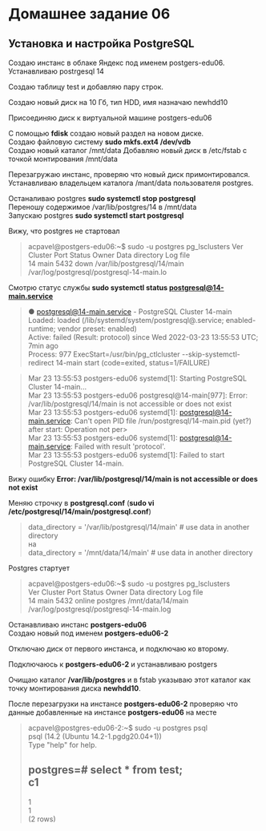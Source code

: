 # Домашнее задание 06
## Установка и настройка PostgreSQL

Создаю инстанс в облаке Яндекс под именем postgers-edu06.  
Устанавливаю postrgesql 14

Создаю таблицу test и добавляю пару строк.  

Создаю новый диск на 10 Гб, тип HDD, имя назначаю newhdd10  

Присоединяю диск к виртуальной машине postgers-edu06  

С помощью **fdisk** создаю новый раздел на новом диске.  
Создаю файловую систему **sudo mkfs.ext4 /dev/vdb**  
Создаю новый каталог /mnt/data
Добавляю новый диск в /etc/fstab с точкой монтирования /mnt/data  

Перезагружаю инстанс, проверяю что новый диск примонтировался.  
Устанавливаю владельцем каталога /mant/data пользователя postgres.

Останаливаю postgres **sudo systemctl stop postgresql**  
Переношу содержимое /var/lib/postgres/14 в /mnt/data  
Запускаю postgres **sudo systemctl start postgresql**  

Вижу, что postgres не стартовал  

> acpavel@postgers-edu06:~$ sudo -u postgres pg_lsclusters 
> Ver Cluster Port Status Owner     Data directory              Log file  
> 14  main    5432 down   <unknown> /var/lib/postgresql/14/main /var/log/postgresql/postgresql-14-main.lo  

Смотрю статус службы **sudo systemctl status postgresql@14-main.service**

> ● postgresql@14-main.service - PostgreSQL Cluster 14-main  
>     Loaded: loaded (/lib/systemd/system/postgresql@.service; enabled-runtime; vendor preset: enabled)  
>     Active: failed (Result: protocol) since Wed 2022-03-23 13:55:53 UTC; 7min ago  
>    Process: 977 ExecStart=/usr/bin/pg_ctlcluster --skip-systemctl-redirect 14-main start (code=exited, status=1/FAILURE)  

> Mar 23 13:55:53 postgers-edu06 systemd[1]: Starting PostgreSQL Cluster 14-main...  
> Mar 23 13:55:53 postgers-edu06 postgresql@14-main[977]: Error: /var/lib/postgresql/14/main is not accessible or does not exist  
> Mar 23 13:55:53 postgers-edu06 systemd[1]: postgresql@14-main.service: Can't open PID file /run/postgresql/14-main.pid (yet?) after start: Operation not per>  
> Mar 23 13:55:53 postgers-edu06 systemd[1]: postgresql@14-main.service: Failed with result 'protocol'.  
> Mar 23 13:55:53 postgers-edu06 systemd[1]: Failed to start PostgreSQL Cluster 14-main.  

Вижу ошибку **Error: /var/lib/postgresql/14/main is not accessible or does not exist**  

Меняю строчку в **postgresql.conf** (**sudo vi /etc/postgresql/14/main/postgresql.conf**)
> data_directory = '/var/lib/postgresql/14/main'          # use data in another directory  
на  
> data_directory = '/mnt/data/14/main'          # use data in another directory  

Postgres стартует  
> acpavel@postgers-edu06:~$ sudo -u postgres pg_lsclusters  
> Ver Cluster Port Status Owner    Data directory    Log file  
> 14  main    5432 online postgres /mnt/data/14/main /var/log/postgresql/postgresql-14-main.log  

Останавливаю инстанс **postgers-edu06**  
Создаю новый под именем **postgers-edu06-2**  

Отключаю диск от первого инстанса, и подключаю ко второму.

Подключаюсь к **postgers-edu06-2**  и устанавливаю postgers

Очищаю каталог **/var/lib/postgres** и в fstab указываю этот каталог как точку монтирования диска **newhdd10**.  

После перезагрузки на инстансе **postgers-edu06-2** проверяю что данные добавленные на инстансе **postgers-edu06** на месте  

> acpavel@postgres-edu06-2:~$ sudo -u postgres psql  
> psql (14.2 (Ubuntu 14.2-1.pgdg20.04+1))  
> Type "help" for help.  
>  
> postgres=# select * from test;  
 > c1   
> ----  
 > 1  
 > 1  
> (2 rows)  